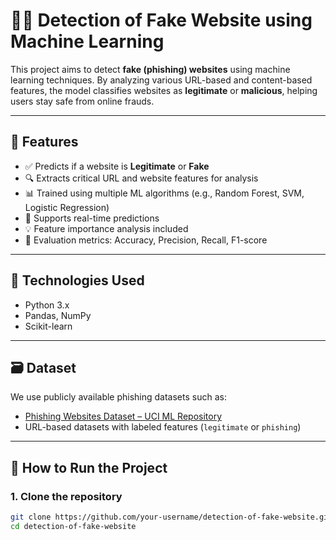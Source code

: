 # 🕵️‍♂️ Detection of Fake Website using Machine Learning

This project aims to detect **fake (phishing) websites** using machine learning techniques. By analyzing various URL-based and content-based features, the model classifies websites as **legitimate** or **malicious**, helping users stay safe from online frauds.

---

## 📌 Features

- ✅ Predicts if a website is **Legitimate** or **Fake**
- 🔍 Extracts critical URL and website features for analysis
- 📊 Trained using multiple ML algorithms (e.g., Random Forest, SVM, Logistic Regression)
- 🧠 Supports real-time predictions
- 💡 Feature importance analysis included
- 🧪 Evaluation metrics: Accuracy, Precision, Recall, F1-score

---

## 🧰 Technologies Used

- Python 3.x
- Pandas, NumPy
- Scikit-learn

---

## 🗃️ Dataset

We use publicly available phishing datasets such as:

- [Phishing Websites Dataset – UCI ML Repository](https://archive.ics.uci.edu/ml/datasets/phishing+websites)
- URL-based datasets with labeled features (`legitimate` or `phishing`)

---

## 🚀 How to Run the Project

### 1. Clone the repository

```bash
git clone https://github.com/your-username/detection-of-fake-website.git
cd detection-of-fake-website
